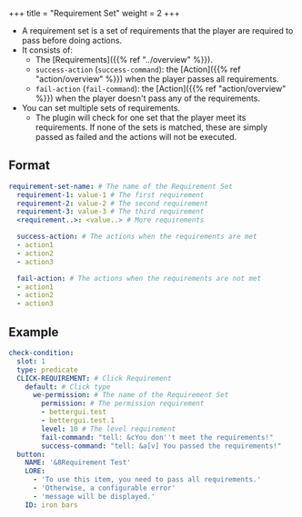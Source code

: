 +++
title = "Requirement Set"
weight = 2
+++

* A requirement set is a set of requirements that the player are required to pass before doing actions.
* It consists of:
  * The [Requirements]({{% ref "../overview" %}}).
  * `success-action` (`success-command`): the [Action]({{% ref "action/overview" %}}) when the player passes all requirements.
  * `fail-action` (`fail-command`): the [Action]({{% ref "action/overview" %}}) when the player doesn't pass any of the requirements.
* You can set multiple sets of requirements.
  * The plugin will check for one set that the player meet its requirements. If none of the sets is matched, these are simply passed as failed and the actions will not be executed.

## Format

```yaml
requirement-set-name: # The name of the Requirement Set
  requirement-1: value-1 # The first requirement
  requirement-2: value-2 # The second requirement
  requirement-3: value-3 # The third requirement
  <requirement..>: <value..> # More requirements

  success-action: # The actions when the requirements are met
  - action1
  - action2
  - action3

  fail-action: # The actions when the requirements are not met
  - action1
  - action2
  - action3
```

## Example

```yaml
check-condition:
  slot: 1
  type: predicate
  CLICK-REQUIREMENT: # Click Requirement
    default: # Click type
      we-permission: # The name of the Requirement Set
        permission: # The permission requirement
        - bettergui.test
        - bettergui.test.1
        level: 10 # The level requirement
        fail-command: "tell: &cYou don''t meet the requirements!"
        success-command: "tell: &a[v] You passed the requirements!"
  button:
    NAME: '&8Requirement Test'
    LORE:
      - 'To use this item, you need to pass all requirements.'
      - 'Otherwise, a configurable error'
      - 'message will be displayed.'
    ID: iron bars
```
